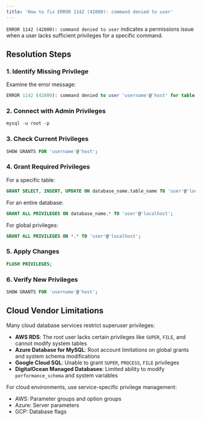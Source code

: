 ```yaml
---
title: 'How to fix ERROR 1142 (42000): command denied to user'
---
```


`ERROR 1142 (42000): command denied to user` indicates a permissions issue when a user lacks sufficient privileges for a specific command.

## Resolution Steps

### 1. Identify Missing Privilege

Examine the error message:

```sql
ERROR 1142 (42000): command denied to user 'username'@'host' for table 'tablename'
```

### 2. Connect with Admin Privileges

```sql
mysql -u root -p
```

### 3. Check Current Privileges

```sql
SHOW GRANTS FOR 'username'@'host';
```

### 4. Grant Required Privileges

For a specific table:

```sql
GRANT SELECT, INSERT, UPDATE ON database_name.table_name TO 'user'@'localhost';
```

For an entire database:

```sql
GRANT ALL PRIVILEGES ON database_name.* TO 'user'@'localhost';
```

For global privileges:

```sql
GRANT ALL PRIVILEGES ON *.* TO 'user'@'localhost';
```

### 5. Apply Changes

```sql
FLUSH PRIVILEGES;
```

### 6. Verify New Privileges

```sql
SHOW GRANTS FOR 'username'@'host';
```

## Cloud Vendor Limitations

Many cloud database services restrict superuser privileges:

- **AWS RDS**: The root user lacks certain privileges like `SUPER`, `FILE`, and cannot modify system tables
- **Azure Database for MySQL**: Root account limitations on global grants and system schema modifications
- **Google Cloud SQL**: Unable to grant `SUPER`, `PROCESS`, `FILE` privileges
- **DigitalOcean Managed Databases**: Limited ability to modify `performance_schema` and system variables

For cloud environments, use service-specific privilege management:

- AWS: Parameter groups and option groups
- Azure: Server parameters
- GCP: Database flags
